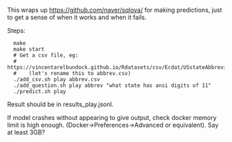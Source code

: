 This wraps up https://github.com/naver/sqlova/ for making predictions,
just to get a sense of when it works and when it fails.

Steps:

```
  make
  make start
  # Get a csv file, eg:
  #    https://vincentarelbundock.github.io/Rdatasets/csv/Ecdat/USstateAbbreviations.csv
  #    (let's rename this to abbrev.csv)
  ./add_csv.sh play abbrev.csv
  ./add_question.sh play abbrev "what state has ansi digits of 11"
  ./predict.sh play
```

Result should be in results_play.jsonl.

If model crashes without appearing to give output, check docker memory limit is high enough.
(Docker->Preferences->Advanced or equivalent).  Say at least 3GB?
